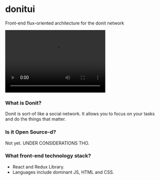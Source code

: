 # donitui
Front-end flux-oriented architecture for the donit network

<video src="demo.webm" width="320" height="200" controls preload></video>

### What is Donit?
Donit is sort-of like a social network. It allows you to focus on your tasks
and do the things that matter.

### Is it Open Source-d?
Not yet. UNDER CONSIDERATIONS THO.

### What front-end technology stack?
- React and Redux Library.
- Languages include dominant JS, HTML and CSS.
